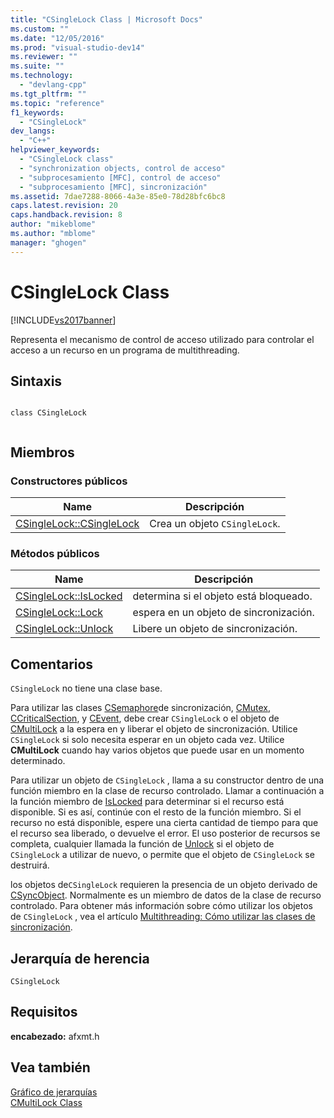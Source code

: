```yaml
---
title: "CSingleLock Class | Microsoft Docs"
ms.custom: ""
ms.date: "12/05/2016"
ms.prod: "visual-studio-dev14"
ms.reviewer: ""
ms.suite: ""
ms.technology: 
  - "devlang-cpp"
ms.tgt_pltfrm: ""
ms.topic: "reference"
f1_keywords: 
  - "CSingleLock"
dev_langs: 
  - "C++"
helpviewer_keywords: 
  - "CSingleLock class"
  - "synchronization objects, control de acceso"
  - "subprocesamiento [MFC], control de acceso"
  - "subprocesamiento [MFC], sincronización"
ms.assetid: 7dae7288-8066-4a3e-85e0-78d28bfc6bc8
caps.latest.revision: 20
caps.handback.revision: 8
author: "mikeblome"
ms.author: "mblome"
manager: "ghogen"
---
```

# CSingleLock Class
[!INCLUDE[vs2017banner](../../assembler/inline/includes/vs2017banner.md)]

Representa el mecanismo de control de acceso utilizado para controlar el acceso a un recurso en un programa de multithreading.  
  
## Sintaxis  
  
```  
  
class CSingleLock  
  
```  
  
## Miembros  
  
### Constructores públicos  
  
|Name|Descripción|  
|----------|-----------------|  
|[CSingleLock::CSingleLock](../Topic/CSingleLock::CSingleLock.md)|Crea un objeto `CSingleLock`.|  
  
### Métodos públicos  
  
|Name|Descripción|  
|----------|-----------------|  
|[CSingleLock::IsLocked](../Topic/CSingleLock::IsLocked.md)|determina si el objeto está bloqueado.|  
|[CSingleLock::Lock](../Topic/CSingleLock::Lock.md)|espera en un objeto de sincronización.|  
|[CSingleLock::Unlock](../Topic/CSingleLock::Unlock.md)|Libere un objeto de sincronización.|  
  
## Comentarios  
 `CSingleLock` no tiene una clase base.  
  
 Para utilizar las clases [CSemaphore](../../mfc/reference/csemaphore-class.md)de sincronización, [CMutex](../../mfc/reference/cmutex-class.md), [CCriticalSection](../../mfc/reference/ccriticalsection-class.md), y [CEvent](../../mfc/reference/cevent-class.md), debe crear `CSingleLock` o el objeto de [CMultiLock](../../mfc/reference/cmultilock-class.md) a la espera en y liberar el objeto de sincronización.  Utilice `CSingleLock` si solo necesita esperar en un objeto cada vez.  Utilice **CMultiLock** cuando hay varios objetos que puede usar en un momento determinado.  
  
 Para utilizar un objeto de `CSingleLock` , llama a su constructor dentro de una función miembro en la clase de recurso controlado.  Llamar a continuación a la función miembro de [IsLocked](../Topic/CSingleLock::IsLocked.md) para determinar si el recurso está disponible.  Si es así, continúe con el resto de la función miembro.  Si el recurso no está disponible, espere una cierta cantidad de tiempo para que el recurso sea liberado, o devuelve el error.  El uso posterior de recursos se completa, cualquier llamada la función de [Unlock](../Topic/CSingleLock::Unlock.md) si el objeto de `CSingleLock` a utilizar de nuevo, o permite que el objeto de `CSingleLock` se destruirá.  
  
 los objetos de`CSingleLock` requieren la presencia de un objeto derivado de [CSyncObject](../../mfc/reference/csyncobject-class.md).  Normalmente es un miembro de datos de la clase de recurso controlado.  Para obtener más información sobre cómo utilizar los objetos de `CSingleLock` , vea el artículo [Multithreading: Cómo utilizar las clases de sincronización](../../parallel/multithreading-how-to-use-the-synchronization-classes.md).  
  
## Jerarquía de herencia  
 `CSingleLock`  
  
## Requisitos  
 **encabezado:** afxmt.h  
  
## Vea también  
 [Gráfico de jerarquías](../../mfc/hierarchy-chart.md)   
 [CMultiLock Class](../../mfc/reference/cmultilock-class.md)